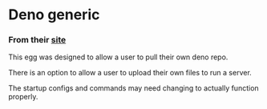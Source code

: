 # Deno generic

### From their [site](https://deno.land/)

This egg was designed to allow a user to pull their own deno repo.

There is an option to allow a user to upload their own files to run a server.

The startup configs and commands may need changing to actually function properly.